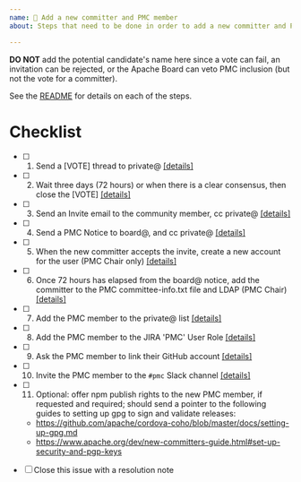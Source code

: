 ```yaml
---
name: 💌 Add a new committer and PMC member
about: Steps that need to be done in order to add a new committer and PMC member

---
```


**DO NOT** add the potential candidate's name here since a vote can fail, an invitation can be rejected, or the Apache Board can veto PMC inclusion (but not the vote for a committer).

See the [README](../README.md) for details on each of the steps.

# Checklist

- [ ] 1. Send a [VOTE] thread to private@ [[details]](https://github.com/apache/cordova-new-committer-and-pmc#1-send-a-vote-thread-to-private)
- [ ] 2. Wait three days (72 hours) or when there is a clear consensus, then close the [VOTE] [[details]](https://github.com/apache/cordova-new-committer-and-pmc/blob/master/README.md#2-wait-three-days-72-hours-or-when-there-is-a-clear-consensus-then-close-the-vote)
- [ ] 3. Send an Invite email to the community member, cc private@ [[details]](https://github.com/apache/cordova-new-committer-and-pmc#3-send-an-invite-email-to-the-community-member-cc-private)
- [ ] 4. Send a PMC Notice to board@, and cc private@ [[details]](https://github.com/apache/cordova-new-committer-and-pmc#4-send-a-pmc-notice-to-board-and-cc-private)
- [ ] 5. When the new committer accepts the invite, create a new account for the user (PMC Chair only) [[details]](https://github.com/apache/cordova-new-committer-and-pmc#5-when-the-new-committer-accepts-the-invite-create-a-new-account-for-the-user-pmc-chair-only)
- [ ] 6. Once 72 hours has elapsed from the board@ notice, add the committer to the PMC committee-info.txt file and LDAP (PMC Chair)[[details]](https://github.com/apache/cordova-new-committer-and-pmc#6-once-72-hours-has-elapsed-from-the-board-notice-add-the-committer-to-the-pmc-committee-infotxt-file-and-ldap-any-pmc-chair)
- [ ] 7. Add the PMC member to the private@ list [[details]](https://github.com/apache/cordova-new-committer-and-pmc#7-automatically-subscribe-the-new-pmc-member-to-the-private-list)
- [ ] 8. Add the PMC member to the JIRA 'PMC' User Role [[details]](https://github.com/apache/cordova-new-committer-and-pmc#8-add-the-pmc-member-to-the-jira-pmc-user-role)
- [ ] 9. Ask the PMC member to link their GitHub account [[details]](https://github.com/apache/cordova-new-committer-and-pmc#9-ask-the-pmc-member-to-link-their-github-account)
- [ ] 10. Invite the PMC member to the `#pmc` Slack channel [[details]](https://github.com/apache/cordova-new-committer-and-pmc#10-invite-the-pmc-member-to-the-pmc-slack-channel)
- [ ] 11. Optional: offer npm publish rights to the new PMC member, if requested and required; should send a pointer to the following guides to setting up gpg to sign and validate releases:

  - https://github.com/apache/cordova-coho/blob/master/docs/setting-up-gpg.md
  - https://www.apache.org/dev/new-committers-guide.html#set-up-security-and-pgp-keys
- [ ] Close this issue with a resolution note
